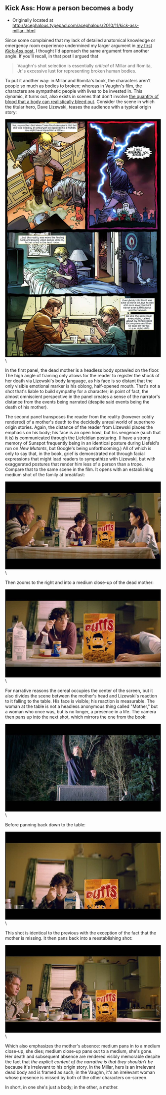 ## Kick Ass: How a person becomes a body

 * Originally located at http://acephalous.typepad.com/acephalous/2010/11/kick-ass-millar-.html

Since some complained that my lack of detailed anatomical knowledge or emergency room experience undermined my larger argument in [my first *Kick-Ass* post](http://acephalous.typepad.com/acephalous/2010/10/my-feelings-about-mark-millar-are-with-one-notable-exception-have-been-rehearsed-often-enough-that-youll-probably-be-surpri.html), I thought I'd approach the same argument from another angle.  If you'll recall, in that post I argued that

> Vaughn's shot selection is essentially *critical* of Millar and Romita, Jr.'s excessive lust for representing broken human bodies.

To put it another way: in Millar and Romita's book, the characters aren't people so much as bodies to broken; whereas in Vaughn's film, the characters are sympathetic people with lives to be invested in.  This dynamic, it turns out, also exists in scenes that don't involve [the quantity of blood that a body can realistically bleed out](http://www.lawyersgunsmoneyblog.com/2010/10/becoming-mark-millar/comment-page-1#comment-72591).  Consider the scene in which the titular hero, Dave Lizewski, teases the audience with a typical origin story:

![6a00d8341c2df453ef013488a3b510970c](images/comics/kick-ass-2/6a00d8341c2df453ef013488a3b510970c.jpg)\

In the first panel, the dead mother is a headless body sprawled on the floor.  The high angle of framing only allows for the reader to register the shock of her death via Lizewski's body language, as his face is so distant that the only visible emotional marker is his oblong, half-opened mouth.  That's not a shot that's liable to build sympathy for a character; in point of fact, the almost omniscient perspective in the panel creates a sense of the narrator's distance from the events being narrated (despite said events being the death of his mother).

The second panel transposes the reader from the reality (however coldly rendered) of a mother's death to the decidedly unreal world of superhero origin stories.  Again, the distance of the reader from Lizewski places the emphasis on his body; his face is an open howl, but his vengence (such that it is) is communicated through the Liefeldian posturing.  (I have a strong memory of Sunspot frequently being in an identical posture during Liefeld's run on *New Mutants*, but Google's being unforthcoming.)  All of which is only to say that, in the book, grief is demonstrated not through facial expressions that might lead readers to sympathize with Lizewski, but with exaggerated postures that render him less of a person than a trope.
Compare that to the same scene in the film.  It opens with an establishing medium shot of the family at breakfast:

![6a00d8341c2df453ef013488a3ca1c970c](images/comics/kick-ass-2/6a00d8341c2df453ef013488a3ca1c970c.jpg)\

Then zooms to the right and into a medium close-up of the dead mother:

![6a00d8341c2df453ef013488a3cbc0970c](images/comics/kick-ass-2/6a00d8341c2df453ef013488a3cbc0970c.jpg)\

For narrative reasons the cereal occupies the center of the screen, but it also divides the scene between the mother's head and Lizewski's reaction to it falling to the table.  His face is visible; his reaction is measurable.  The woman at the table is not a headless anonymous thing called "Mother," but a woman who once was, but is no longer, a presence in a life.  The camera then pans up into the next shot, which mirrors the one from the book:

![6a00d8341c2df453ef013488a3ce16970c](images/comics/kick-ass-2/6a00d8341c2df453ef013488a3ce16970c.jpg)\

Before panning back down to the table:

![6a00d8341c2df453ef0133f5837d61970b](images/comics/kick-ass-2/6a00d8341c2df453ef0133f5837d61970b.jpg)\

This shot is identical to the previous with the exception of the fact that the mother is missing.  It then pans back into a reestablishing shot:

![6a00d8341c2df453ef013488a3d107970c](images/comics/kick-ass-2/6a00d8341c2df453ef013488a3d107970c.jpg)\

Which also emphasizes the mother's absence: medium pans in to a medium close-up, she dies; medium close-up pans out to a medium, she's gone.  Her death and subsequent absence are rendered visibly memorable despite the fact that *the explicit content of the narrative is that they shouldn't be* because it's irrelevant to his origin story.  In the Millar, hers is an irrelevant dead body and is framed as such; in the Vaughn, it's an irrelevant woman whose presence is missed by both of the other characters on-screen.

In short, in one she's just a body; in the other, a mother.
